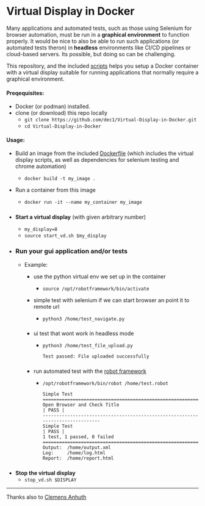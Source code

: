 # Virtual Display in Docker

Many applications and automated tests, such as those using Selenium for browser automation, must be run in a **graphical environment** to function properly. It would be nice to also be able to run such applications (or automated tests theron) in **headless** environments like CI/CD pipelines or cloud-based servers. Its possible, but doing so can be challenging. 

This repository, and the included [scripts](script/) helps you setup a Docker container with a virtual display suitable for running applications that normally require a graphical environment. 




#### Preqequisites:
- Docker (or podman) installed. 
- clone (or download) this repo locally
    -  `git clone https://github.com/dec1/Virtual-Display-in-Docker.git`
    - `cd Virtual-Display-in-Docker`

#### Usage:
- Build an image from the included [Dockerfile](./Dockerfile) (which includes the virtual display scripts, as well as dependencies for selenium testing and chrome automation)
    - `docker build -t my_image .`

- Run a container from this image
    - `docker run -it --name my_container my_image`


###
- **Start a virtual display** (with given arbitrary number)
    - `my_display=8` 
    - `source start_vd.sh $my_display`
    
- ### Run your gui application and/or tests
    - Example:
        - use the python virtual env we set up in the container
            - `source /opt/robotframework/bin/activate`

        - simple test with selenium if we can start browser an point it to remote url        
            - `python3 /home/test_navigate.py`
        ### 
        - ui test that wont work in headless mode        
            - `python3 /home/test_file_upload.py`

                ```
                Test passed: File uploaded successfully
                ```

                ### 

        ###
        - run automated test with the [robot framework ](https://robotframework.org/)  

            - `/opt/robotframework/bin/robot /home/test.robot`
                ```==============================================================================
                Simple Test                                                                   
                ==============================================================================
                Open Browser and Check Title                                          | PASS |
                ------------------------------------------------------------------------------
                Simple Test                                                           | PASS |
                1 test, 1 passed, 0 failed
                ==============================================================================
                Output:  /home/output.xml
                Log:     /home/log.html
                Report:  /home/report.html
                ```





###
- **Stop the virtual display**
    - `stop_vd.sh $DISPLAY`




---
Thanks also to [Clemens Anhuth ](https://kb.froglogic.com/squish/howto/using-squish-headless-systems/) 